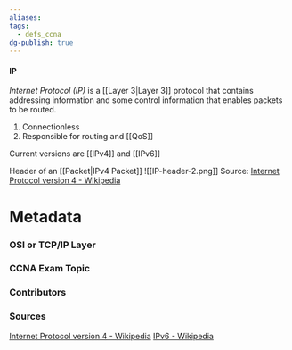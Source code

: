 ```yaml
---
aliases: 
tags:
  - defs_ccna
dg-publish: true
---
```

#### IP
*Internet Protocol (IP)* is a [[Layer 3|Layer 3]] protocol that contains addressing information and some control information that enables packets to be routed. 
1. Connectionless
2. Responsible for routing and [[QoS]]

Current versions are [[IPv4]] and [[IPv6]]


Header of an [[Packet|IPv4 Packet]]
![[IP-header-2.png]]
Source: [Internet Protocol version 4 - Wikipedia](https://en.wikipedia.org/wiki/Internet_Protocol_version_4#Header)

# Metadata
### OSI or TCP/IP Layer

### CCNA Exam Topic

### Contributors

### Sources
[Internet Protocol version 4 - Wikipedia](https://en.wikipedia.org/wiki/Internet_Protocol_version_4)
[IPv6 - Wikipedia](https://en.wikipedia.org/wiki/IPv6)